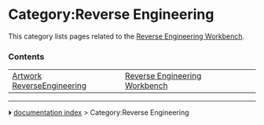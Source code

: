 # Category:Reverse Engineering
This category lists pages related to the [Reverse Engineering Workbench](Reverse_Engineering_Workbench.md).

### Contents

|     |     |     |
| --- | --- | --- |
| [Artwork ReverseEngineering](Artwork_ReverseEngineering.md) | [Reverse Engineering Workbench](Reverse_Engineering_Workbench.md) |



---
⏵ [documentation index](../README.md) > Category:Reverse Engineering
